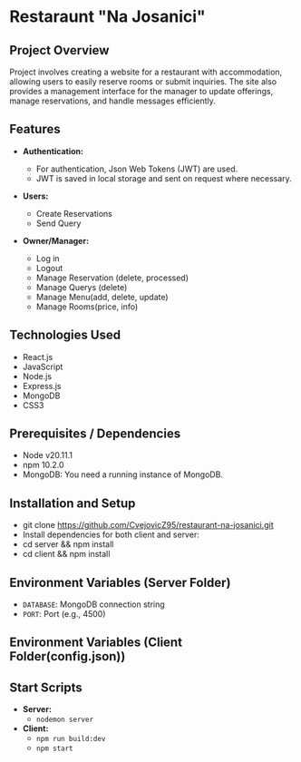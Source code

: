 # Restaraunt "Na Josanici"

## Project Overview

Project involves creating a website for a restaurant with accommodation, allowing users to easily reserve rooms or submit inquiries. The site also provides a management interface for the manager to update offerings, manage reservations, and handle messages efficiently.

## Features

- **Authentication:**
  - For authentication, Json Web Tokens (JWT) are used.
  - JWT is saved in local storage and sent on request where necessary.
- **Users:**
  - Create Reservations
  - Send Query
  
- **Owner/Manager:**
  - Log in
  - Logout
  - Manage Reservation (delete, processed)
  - Manage Querys (delete)
  - Manage Menu(add, delete, update)
  - Manage Rooms(price, info)

## Technologies Used

- React.js
- JavaScript
- Node.js
- Express.js
- MongoDB
- CSS3

## Prerequisites / Dependencies

- Node v20.11.1
- npm 10.2.0
- MongoDB: You need a running instance of MongoDB.

## Installation and Setup

- git clone <https://github.com/CvejovicZ95/restaurant-na-josanici.git>
- Install dependencies for both client and server:
- cd server && npm install
- cd client && npm install

## Environment Variables (Server Folder)

- `DATABASE`: MongoDB connection string  
- `PORT`: Port (e.g., 4500)

## Environment Variables (Client Folder(config.json))

## Start Scripts

- **Server:**
  - `nodemon server`
- **Client:**
  - `npm run build:dev`
  - `npm start`
